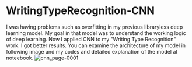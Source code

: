 # WritingTypeRecognition-CNN

I was having problems such as overfitting in my previous libraryless deep learning model. My goal in that model was to understand the working logic of deep learning. Now I applied CNN to my "Writing Type Recognition" work. I got better results. You can examine the architecture of my model in following image and  my codes and detailed explanation of the model at noteebook.
![cnn_page-0001](https://user-images.githubusercontent.com/88277713/165993501-8d3574d7-f035-4fe9-bfaa-5ab7a69a5d3a.jpg)
